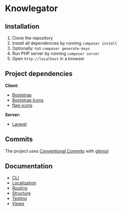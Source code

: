 # Knowlegator

## Installation
1. Clone the repository
2. Install all dependencies by running `composer install`
3. Optionally: run `composer generate-keys`
4. Run PHP server by running `composer server`
5. Open `http://localhost` in a browser

## Project dependencies
**Client:**
- [Bootstrap](https://getbootstrap.com/)
- [Bootstrap Icons](https://icons.getbootstrap.com/)
- [flag-icons](https://flagicons.lipis.dev/)

**Server:**
- [Laravel](https://laravel.com/)

## Commits
The project uses [Conventional Commits](https://www.conventionalcommits.org/en/v1.0.0/) with [gitmoji](https://gitmoji.dev/)

## Documentation
- [CLI](/docs/CLI.md)
- [Localization](/docs/localization.md)
- [Routing](/docs/routing.md)
- [Structure](/docs/structure.md)
- [Testing](/docs/testing.md)
- [Views](/docs/views.md)
